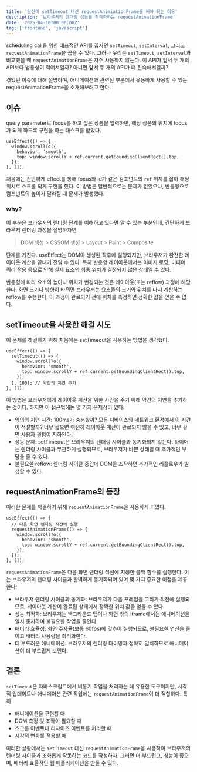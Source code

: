 ```yaml
---
title: '당신이 setTimeout 대신 requestAnimiationFrame을 써야 되는 이유'
description: '브라우저의 렌더링 성능을 최적화하는 requestAnimationFrame'
date: '2025-04-10T00:00:00Z'
tag: ['frontend', 'javascript']
---
```


scheduling call을 위한 대표적인 API를 꼽자면 `setTimeout`, `setInterval`, 그리고 `requestAnimationFrame`을 꼽을 수 있다. 그러나 우리는 `setTimeout`, `setInterval`과 비교했을 때 `requestAnimationFrame`은 자주 사용하지 않는다. 이 API가 앞서 두 개의 API보다 범용성이 적어서일까? 아니면 앞서 두 개의 API가 더 친숙해서일까?

겪었던 이슈에 대해 설명하며, 애니메이션과 관련된 부분에서 유용하게 사용할 수 있는 requestAnimationFrame을 소개해보려고 한다.

## 이슈

query parameter로 focus를 하고 싶은 상품을 입력하면, 해당 상품의 위치에 focus가 되게 하도록 구현을 하는 태스크를 받았다.

```tsx
useEffect(() => {
  window.scrollTo({
    behavior: 'smooth',
    top: window.scrollY + ref.current.getBoundingClientRect().top,
  });
}, []);
```

처음에는 간단하게 effect를 통해 focus와 id가 같은 컴포넌트의 `ref` 위치를 잡아 해당 위치로 스크롤 되게 구현을 했다. 이 방법은 일반적으로는 문제가 없었으나, 반응형으로 컴포넌트의 높이가 달라질 때 문제가 발생했다.

### why?

이 부분은 브라우저의 렌더링 단계를 이해하고 있다면 알 수 있는 부분인데, 간단하게 브라우저 렌더링 과정을 설명하자면

> DOM 생성 > CSSOM 생성 > Layout > Paint > Composite

단계를 거친다. useEffect는 DOM이 생성된 직후에 실행되지만, 브라우저가 완전한 레이아웃 계산을 끝내기 전일 수 있다. 특히 반응형 레이아웃에서는 이미지 로딩, 미디어 쿼리 적용 등으로 인해 실제 요소의 최종 위치가 결정되지 않은 상태일 수 있다.

반응형에 따라 요소의 높이나 위치가 변경되는 것은 레이아웃(또는 reflow) 과정에 해당한다. 화면 크기나 방향이 바뀌면 브라우저는 요소들의 크기와 위치를 다시 계산하는 reflow를 수행한다. 이 과정이 완료되기 전에 위치를 측정하면 정확한 값을 얻을 수 없다.

## setTimeout을 사용한 해결 시도

이 문제를 해결하기 위해 처음에는 setTimeout을 사용하는 방법을 생각했다.

```tsx
useEffect(() => {
  setTimeout(() => {
    window.scrollTo({
      behavior: 'smooth',
      top: window.scrollY + ref.current.getBoundingClientRect().top,
    });
  }, 100); // 약간의 지연 추가
}, []);
```

이 방법은 브라우저에게 레이아웃 계산을 위한 시간을 주기 위해 약간의 지연을 추가하는 것이다. 하지만 이 접근법에는 몇 가지 문제점이 있다:

- 임의의 지연 시간: 100ms가 충분할까? 모든 디바이스와 네트워크 환경에서 이 시간이 적절할까? 너무 짧으면 여전히 레이아웃 계산이 완료되지 않을 수 있고, 너무 길면 사용자 경험이 저하된다.
- 성능 문제: setTimeout은 브라우저의 렌더링 사이클과 동기화되지 않는다. 타이머는 렌더링 사이클과 무관하게 실행되므로, 브라우저가 바쁜 상태일 때 추가적인 부담을 줄 수 있다.
- 불필요한 reflow: 렌더링 사이클 중간에 DOM을 조작하면 추가적인 리플로우가 발생할 수 있다.

## requestAnimationFrame의 등장

이러한 문제를 해결하기 위해 `requestAnimationFrame`을 사용하게 되었다.

```tsx
useEffect(() => {
  // 다음 화면 렌더링 직전에 실행
  requestAnimationFrame(() => {
    window.scrollTo({
      behavior: 'smooth',
      top: window.scrollY + ref.current.getBoundingClientRect().top,
    });
  });
}, []);
```

`requestAnimationFrame`은 다음 화면 렌더링 직전에 지정한 콜백 함수를 실행한다. 이는 브라우저의 렌더링 사이클과 완벽하게 동기화되어 있어 몇 가지 중요한 이점을 제공한다:

- 브라우저 렌더링 사이클과 동기화: 브라우저가 다음 프레임을 그리기 직전에 실행되므로, 레이아웃 계산이 완료된 상태에서 정확한 위치 값을 얻을 수 있다.
- 성능 최적화: 브라우저는 백그라운드 탭이나 화면 밖의 iframe에서는 애니메이션을 일시 중지하여 불필요한 작업을 줄인다.
- 배터리 효율성: 화면 주사율(보통 60fps)에 맞추어 실행되므로, 불필요한 연산을 줄이고 배터리 사용량을 최적화한다.
- 더 부드러운 애니메이션: 브라우저의 렌더링 타이밍과 정확히 일치하므로 애니메이션이 더 부드럽게 보인다.

## 결론

`setTimeout`은 자바스크립트에서 비동기 작업을 처리하는 데 유용한 도구이지만, 시각적 업데이트나 애니메이션 관련 작업에는 `requestAnimationFrame`이 더 적합하다. 특히

- 애니메이션을 구현할 때
- DOM 측정 및 조작이 필요할 때
- 스크롤 이벤트나 리사이즈 이벤트를 처리할 때
- 시각적 변화를 적용할 때

이러한 상황에서는 `setTimeout` 대신 `requestAnimationFrame`을 사용하여 브라우저의 렌더링 사이클과 조화롭게 작동하는 코드를 작성하자. 그러면 더 부드럽고, 성능이 좋으며, 배터리 효율적인 웹 애플리케이션을 만들 수 있다.
